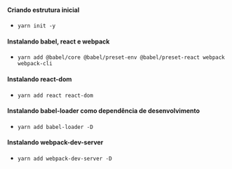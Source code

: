 #### Criando estrutura inicial
- `yarn init -y`

#### Instalando babel, react e webpack
- `yarn add @babel/core @babel/preset-env @babel/preset-react webpack webpack-cli`

#### Instalando react-dom
- `yarn add react react-dom`

#### Instalando babel-loader como dependência de desenvolvimento
- `yarn add babel-loader -D`

#### Instalando webpack-dev-server
- `yarn add webpack-dev-server -D`